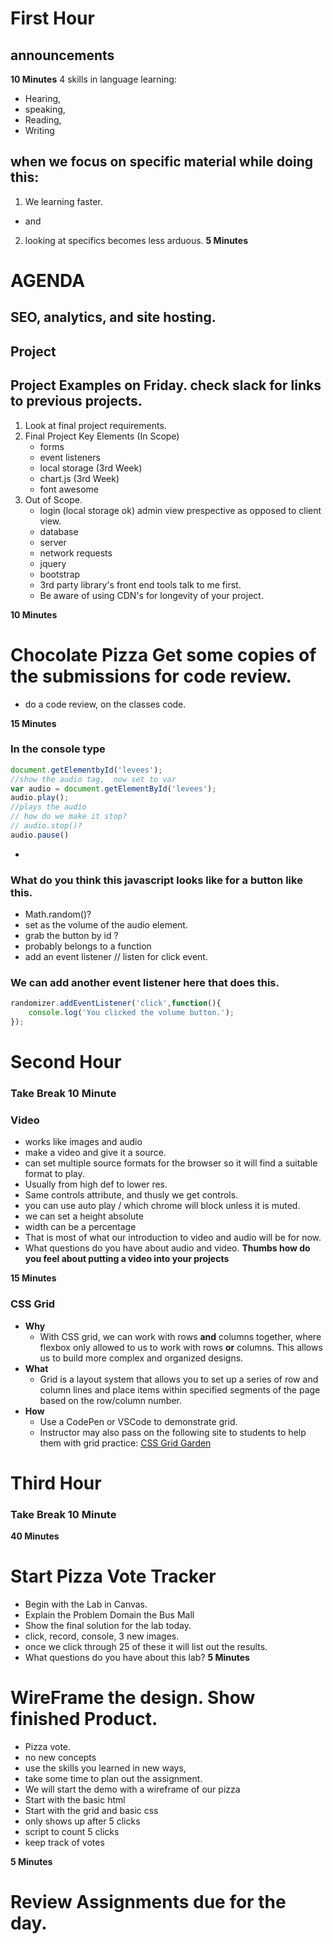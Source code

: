 # First Hour

## announcements

 **10 Minutes**
 4 skills in language learning: 
 - Hearing, 
 - speaking,
 - Reading,
 - Writing
 ## when we focus on specific material while doing this:
 1. We learning faster.
 -  and 
 2. looking at specifics becomes less arduous. 
 **5 Minutes**

 # AGENDA 
## SEO, analytics, and site hosting.
## Project
## Project Examples on Friday. check slack for links to previous projects.

1. Look at final project requirements. 
2. Final Project Key Elements (In Scope)
    - forms
    - event listeners
    - local storage (3rd Week)
    - chart.js (3rd Week)
    - font awesome
3. Out of Scope. 
    - login (local storage ok) admin view prespective as opposed to client view. 
    - database
    - server 
    - network requests
    - jquery
    - bootstrap
    - 3rd party library's front end tools talk to me first. 
    - Be aware of using CDN's for longevity of your project. 


 **10 Minutes**
# Chocolate Pizza Get some copies of the submissions for code review. 
- do a code review, on the classes code.



**15 Minutes**
### In the console type 

```js 
document.getElementbyId('levees');
//show the audio tag,  now set to var
var audio = document.getElementById('levees');
audio.play();
//plays the audio
// how do we make it stop?
// audio.stop()?
audio.pause()

```
-
### What do you think this javascript looks like for a button like this. 
- Math.random()?
- set as the volume of the audio element.
- grab the button by id ? 
- probably belongs to a function 
- add an event listener // listen for click event. 


### We can add another event listener here that does this. 
```js
randomizer.addEventListener('click',function(){
    console.log('You clicked the volume button.');
});
```












# Second Hour
### Take Break 10 Minute

### Video 
- works like images and audio 
- make a video and give it a source. 
- can set multiple source formats for the browser so it will find a suitable format to play. 
- Usually from high def to lower res. 
- Same controls attribute, and thusly we get controls. 
- you can use auto play / which chrome will block unless it is muted. 
- we can set a height absolute
- width can be a percentage
- That is most of what our introduction to video and audio will be for now. 
- What questions do you have about audio and video. 
 **Thumbs how do you feel about putting a video into your projects**



**15 Minutes**
### CSS Grid

- **Why**
  - With CSS grid, we can work with rows **and** columns together, where flexbox only allowed to us to work with rows **or** columns. This allows us to build more complex and organized designs.
- **What**
  - Grid is a layout system that allows you to set up a series of row and column lines and place items within specified segments of the page based on the row/column number.
- **How**
  - Use a CodePen or VSCode to demonstrate grid.
  - Instructor may also pass on the following site to students to help them with grid practice: [CSS Grid Garden](https://cssgridgarden.com/)


















# Third Hour
### Take Break 10 Minute
**40 Minutes**
 # Start Pizza Vote Tracker
 - Begin with the Lab in Canvas. 
 - Explain the Problem Domain the Bus Mall
 - Show the final solution for the lab today. 
 - click, record, console, 3 new images.
 - once we click through 25 of these it will list out the results. 
 - What questions do you have about this lab? 
 **5 Minutes**
# WireFrame the design. Show finished Product. 
 - Pizza vote. 
 - no new concepts
 - use the skills you learned in new ways, 
 - take some time to plan out the assignment. 
 - We will start the demo with a wireframe of our pizza 
 - Start with the basic html
 - Start with the grid and basic css 
 - only shows up after 5 clicks
 - script to count 5 clicks 
 - keep track of votes


**5 Minutes**
# Review Assignments due for the day. 

